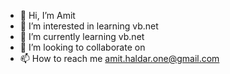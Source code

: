 - 👋 Hi, I’m Amit
- 👀 I’m interested in learning vb.net
- 🌱 I’m currently learning vb.net
- 💞️ I’m looking to collaborate on 
- 📫 How to reach me amit.haldar.one@gmail.com

<!---
amithaldar/amithaldar is a ✨ special ✨ repository because its `README.md` (this file) appears on your GitHub profile.
You can click the Preview link to take a look at your changes.
--->
